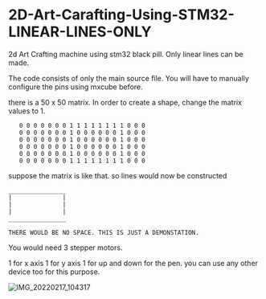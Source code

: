 # 2D-Art-Carafting-Using-STM32-LINEAR-LINES-ONLY
2d Art Crafting machine using stm32 black pill. Only linear lines can be made. 


The code consists of only the main source file. 
You will have to manually configure the pins using mxcube before.

there is a 50 x 50 matrix. In order to create a shape, change the matrix values to 1.

        
       0 0 0 0 0 0 0 1 1 1 1 1 1 1 1 0 0 0
       0 0 0 0 0 0 0 1 0 0 0 0 0 0 1 0 0 0
       0 0 0 0 0 0 0 1 0 0 0 0 0 0 1 0 0 0
       0 0 0 0 0 0 0 1 0 0 0 0 0 0 1 0 0 0
       0 0 0 0 0 0 0 1 0 0 0 0 0 0 1 0 0 0
       0 0 0 0 0 0 0 1 1 1 1 1 1 1 1 0 0 0

suppose the matrix is like that.
so lines would now be constructed 

    ________________
    |              |
    |              |
    |              |
    ________________
    
    THERE WOULD BE NO SPACE. THIS IS JUST A DEMONSTATION.
    
    
  You would need 3 stepper motors.
   
  1 for x axis
  1 for y axis
  1 for up and down for the pen. you can use any other device too for this purpose.
  
 
![IMG_20220217_104317](https://user-images.githubusercontent.com/52085750/166915003-6920d180-9b23-4d47-a0d1-5096f986da39.jpg)
